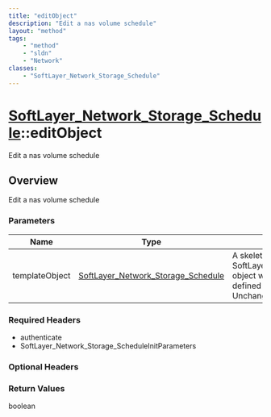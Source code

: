 ```yaml
---
title: "editObject"
description: "Edit a nas volume schedule"
layout: "method"
tags:
    - "method"
    - "sldn"
    - "Network"
classes:
    - "SoftLayer_Network_Storage_Schedule"
---
```

# [SoftLayer_Network_Storage_Schedule](/reference/services/SoftLayer_Network_Storage_Schedule)::editObject

Edit a nas volume schedule


## Overview 
Edit a nas volume schedule 

### Parameters 
|Name | Type | Description |
| --- | --- | --- |
|templateObject| <a href='/reference/datatypes/SoftLayer_Network_Storage_Schedule'>SoftLayer_Network_Storage_Schedule </a>| A skeleton SoftLayer_Network_Storage_Schedule object with only the properties defined that you wish to change. Unchanged properties are left alone.|


### Required Headers
* authenticate
* SoftLayer_Network_Storage_ScheduleInitParameters

### Optional Headers

### Return Values
boolean


